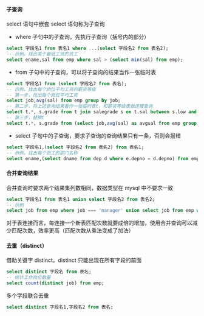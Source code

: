 #### 子查询

select 语句中嵌套 select 语句称为子查询

- where 子句中的子查询，先执行子查询（括号内的部分）

```sql
select 字段名1 from 表名1 where ...(select 字段名2 from 表名2);
-- 示例，找出高于最低工资的员工
select ename,sal from emp where sal > (select min(sal) from emp);
```

- from 子句中的子查询，可以将子查询的结果当作一张临时表

```sql
select 字段名1 from (select 字段名2 from 表名);
-- 示例，找出每个岗位平均工资的薪资等级
-- 第一步，找出每个岗位平均工资
select job,avg(sal) from emp group by job;
-- 第二步，将上述查询结果看作一张临时表t，和薪资等级表做连接查询
select t.*, s.grade from t join salegrade s on t.sal between s.low and s.heigh;
-- 第三步，替换t
select t.*, s.grade from (select job,avg(sal) as avgsal from emp group by job) t join salegrade s on t.avgsal between s.low and s.heigh;
```

- select 子句中的子查询，要求子查询的查询结果只有一条，否则会报错

```sql
select 字段名1,(select 字段名2 from 表名2) from 表名1;
-- 示例，找出每个员工的部门名称
select ename,(select dname from dep d where e.depno = d.depno) from emp e;
```

#### 合并查询结果

合并查询时要求两个结果集列数相同，数据类型在 mysql 中不要求一致

```sql
select 字段名1 from 表名1 union select 字段名2 from 表名2;
-- 示例
select job from emp where job === 'manager' union select job from emp where job === 'saleman';
```

对于表连接而言，每连接一个新表匹配次数就要成倍的增加，使用合并查询可以减少匹配次数，效率更高（匹配次数从乘法变成了加法）

#### 去重（distinct）

借助关键字 distinct，distinct 只能出现在所有字段的前面

```sql
select distinct 字段名 from 表名;
-- 统计工作岗位数量
select count(distinct job) from emp;
```

多个字段联合去重

```sql
select distinct 字段名1,字段名2 from 表名;
```
